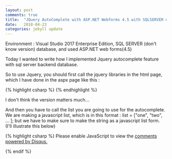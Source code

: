 ```yaml
---
layout: post
comments: true
title:  "JQuery AutoComplete with ASP.NET Webforms 4.5 with SQLSERVER database"
date:   2018-04-23
categories: jekyll update
---
```


Environment : Visual Studio 2017 Enterprise Edition, SQL SERVER (don't know version) database, 
and used ASP.NET web forms(4.5)

Today I wanted to write how I implemented Jquery autocomplete feature with sql server backend database.

So to use Jquery, you should first call the jquery libraries in the html page, 
which I have done in the aspx page like this :

{% highlight csharp %}
    <script type="text/javascript" src="Scripts/jquery-1.12.4.js"></script>
    <script type="text/javascript" src="Scripts/jquery-ui-1.12.1.js"></script>
    <link rel="stylesheet" type="text/css" href="Content/jquery-ui.css" />
{% endhighlight %}

I don't think the version matters much...

And then you have to call the list you are going to use for the autocomplete.
We are making a javascript list, 
which is in this format : list = ["one", "two", ... ];
but we have to make sure to make the string as a javascript list form. (I'll illustrate this below)

{% highlight csharp %}
    <script type="text/javascript">
        $(function() {
            var someTags = [<%= someList %>];
			
            $("#<%= someTextBox.ClientID %>").autocomplete({
                source: someTags
            });
        });
    </script>
{% endhighlight %}

So for some explanation here, we are using jquery with web froms syntax.
<% %> these are called inline expressions in .NET Frameworks and there are several kinds of them..
Reference : https://support.microsoft.com/en-us/help/976112/introduction-to-asp-net-inline-expressions-in-the-net-framework

So  [<%= someList %>] are displaying expression that contains Response.Write... which means,
it brings data from the backend. Also note that we cannot get someTextBox even though it's an ID 
directly on the aspx page, and we have to get the ClientID attribute which is the ID on the html page rendered after.

So as we are done for the frontEnd, let's get to the backend.. 
There would be multiple ways to implement this, but this is how I implemented it...

so in the backend, I just made a class object and instantiated it directly.. such as

{% highlight csharp %}
	public string someList = "";
{% endhighlight %}

And then finally, I make my someList in the pageLoad function.

I'm not gonna lie, I still don't get all the order of things happenning in the asp.net web forms 
lifecycle, but one thing is sure.. the jquery happens after the pageLoad function..
so that's how it's done. 

Actually $(function() {}) is a shorthand for $(document).ready() so.. anyway,

I won't write all the crazy things I wrote in my page_load function,
just the part we need for the autocomplete function which would be..

{% highlight csharp %}
        protected void Page_Load(object sender, EventArgs e)
        {
            string queryString = "select something from someWhere";

            string constr = ConfigurationManager.ConnectionStrings["conn"].ConnectionString;

            using (SqlConnection connection = new SqlConnection(constr))
            {
                using (SqlCommand command = new SqlCommand(queryString, connection))
                {
                    connection.Open();

                    using (SqlDataReader reader = command.ExecuteReader())
                    {
                        while (reader.Read())
                        {
                            if (string.IsNullOrEmpty(someList))
                            {
                                someList += "\"" + reader["someThing"].ToString() + "\"";
                            }
                            else
                            {
                                someList += ", \"" + reader["someThing"].ToString() + "\"";
                            }
                        }
                    }
                }
			}
		}
{% endhighlight %}


So the if else loop is where we manipulate the string to be the javascript string list,
and rest is the database connection.

Happy Coding!

{% if page.comments %} 
<div id="disqus_thread"></div>
<script>

/**
*  RECOMMENDED CONFIGURATION VARIABLES: EDIT AND UNCOMMENT THE SECTION BELOW TO INSERT DYNAMIC VALUES FROM YOUR PLATFORM OR CMS.
*  LEARN WHY DEFINING THESE VARIABLES IS IMPORTANT: https://disqus.com/admin/universalcode/#configuration-variables*/
/*
var disqus_config = function () {
this.page.url = PAGE_URL;  // Replace PAGE_URL with your page's canonical URL variable
this.page.identifier = PAGE_IDENTIFIER; // Replace PAGE_IDENTIFIER with your page's unique identifier variable
};
*/
(function() { // DON'T EDIT BELOW THIS LINE
var d = document, s = d.createElement('script');
s.src = 'https://https-jinmc-github-io-programmingtips.disqus.com/embed.js';
s.setAttribute('data-timestamp', +new Date());
(d.head || d.body).appendChild(s);
})();
</script>
<noscript>Please enable JavaScript to view the <a href="https://disqus.com/?ref_noscript">comments powered by Disqus.</a></noscript>
                            

 {% endif %}